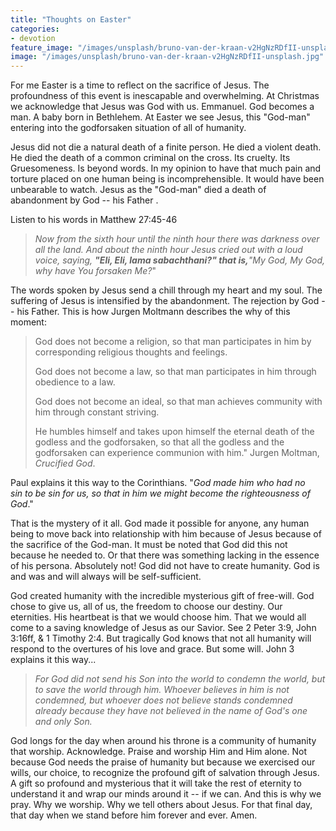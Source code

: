 ```yaml
---
title: "Thoughts on Easter"
categories:
- devotion
feature_image: "/images/unsplash/bruno-van-der-kraan-v2HgNzRDfII-unsplash.jpg"
image: "/images/unsplash/bruno-van-der-kraan-v2HgNzRDfII-unsplash.jpg"
---
```

For me Easter is a time to reflect on the sacrifice of Jesus. The profoundness of this event is inescapable and overwhelming. At Christmas we acknowledge that Jesus was God with us. Emmanuel. God becomes a man. A baby born in Bethlehem. At Easter we see Jesus, this "God-man" entering into the godforsaken situation of all of humanity.

<!-- more -->

Jesus did not die a natural death of a finite person. He died a violent death. He died the death of a common criminal on the cross. Its cruelty. Its Gruesomeness. Is beyond words. In my opinion to have that much pain and torture placed on one human being is incomprehensible. It would have been unbearable to watch. Jesus as the "God-man" died a death of abandonment by God -- his Father .

Listen to his words in Matthew 27:45-46
> 
> *Now from the sixth hour until the ninth hour there was darkness over all the land. And about the ninth hour Jesus cried out with a loud voice, saying, **"Eli, Eli, lama sabachthani?" that is,**"My God, My God, why have You forsaken Me?*"
> 
The words spoken by Jesus send a chill through my heart and my soul. The suffering of Jesus is intensified by the abandonment. The rejection by God -- his Father. This is how Jurgen Moltmann describes the why of this moment:
> 
> God does not become a religion, so that man participates in him by corresponding religious thoughts and feelings.
> 
> God does not become a law, so that man participates in him through obedience to a law.
> 
> God does not become an ideal, so that man achieves community with him through constant striving.
> 
> He humbles himself and takes upon himself the eternal death of the godless and the godforsaken, so that all the godless and the godforsaken can experience communion with him." Jurgen Moltman, *Crucified God*.
> 
Paul explains it this way to the Corinthians. "*God made him who had no sin to be sin for us, so that in him we might become the righteousness of God*."

That is the mystery of it all. God made it possible for anyone, any human being to move back into relationship with him because of Jesus because of the sacrifice of the God-man. It must be noted that God did this not because he needed to. Or that there was something lacking in the essence of his persona. Absolutely not! God did not have to create humanity. God is and was and will always will be self-sufficient.

God created humanity with the incredible mysterious gift of free-will. God chose to give us, all of us, the freedom to choose our destiny. Our eternities. His heartbeat is that we would choose him. That we would all come to a saving knowledge of Jesus as our Savior. See 2 Peter 3:9, John 3:16ff, & 1 Timothy 2:4. But tragically God knows that not all humanity will respond to the overtures of his love and grace. But some will. John 3 explains it this way...

> *For God did not send his Son into the world to condemn the world, but to save the world through him. Whoever believes in him is not condemned, but whoever does not believe stands condemned already because they have not believed in the name of God's one and only Son.*

God longs for the day when around his throne is a community of humanity that worship. Acknowledge. Praise and worship Him and Him alone. Not because God needs the praise of humanity but because we exercised our wills, our choice, to recognize the profound gift of salvation through Jesus. A gift so profound and mysterious that it will take the rest of eternity to understand it and wrap our minds around it -- if we can. And this is why we pray. Why we worship. Why we tell others about Jesus. For that final day, that day when we stand before him forever and ever. Amen.